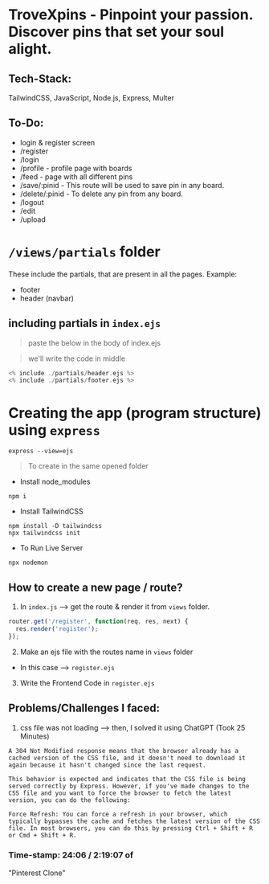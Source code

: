 # TroveXpins - Pinpoint your passion. Discover pins that set your soul alight.

## Tech-Stack:
TailwindCSS, JavaScript, Node.js, Express, Multer

## To-Do:

- login & register screen
- /register
- /login
- /profile - profile page with boards
- /feed - page with all different pins
- /save/:pinid - This route will be used to save pin in any board.
- /delete/:pinid - To delete any pin from any board.
- /logout
- /edit
- /upload

# `/views/partials` folder

These include the partials, that are present in all the pages. Example:
- footer
- header (navbar)

## including partials in `index.ejs`

> paste the below in the body of index.ejs

> we'll write the code in middle
```h
<% include ./partials/header.ejs %>
<% include ./partials/footer.ejs %>
```

# Creating the app (program structure) using `express`

```shell
express --view=ejs
```
> To create in the same opened folder

- Install node_modules

```shell
npm i
```

- Install TailwindCSS

```shell
npm install -D tailwindcss
npx tailwindcss init
```

- To Run Live Server

```shell
npx nodemon
```

## How to create a new page / route?

1. In `index.js` --> get the route & render it from `views` folder.

```js
router.get('/register', function(req, res, next) {
  res.render('register');
});
```

2. Make an ejs file with the routes name in `views` folder

- In this case --> `register.ejs`

3. Write the Frontend Code in `register.ejs`


## Problems/Challenges I faced:

1. css file was not loading --> then, I solved it using ChatGPT (Took 25 Minutes)
```shell
A 304 Not Modified response means that the browser already has a cached version of the CSS file, and it doesn't need to download it again because it hasn't changed since the last request.

This behavior is expected and indicates that the CSS file is being served correctly by Express. However, if you've made changes to the CSS file and you want to force the browser to fetch the latest version, you can do the following:

Force Refresh: You can force a refresh in your browser, which typically bypasses the cache and fetches the latest version of the CSS file. In most browsers, you can do this by pressing Ctrl + Shift + R or Cmd + Shift + R.
```

### Time-stamp: 24:06 / 2:19:07 of 
"Pinterest Clone"
